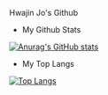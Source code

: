 Hwajin Jo's Github
- My Github Stats
 
[![Anurag's GitHub stats](https://github-readme-stats.vercel.app/api?username=hwajin-jo)](https://github.com/anuraghazra/github-readme-stats)

- My Top Langs

[![Top Langs](https://github-readme-stats.vercel.app/api/top-langs/?username=hwajin-jo&layout=compact)](https://github.com/anuraghazra/github-readme-stats)
